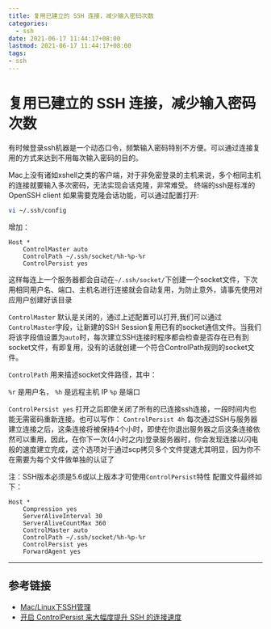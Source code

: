 ```yaml
---
title: 复用已建立的 SSH 连接，减少输入密码次数
categories:
  - ssh
date: 2021-06-17 11:44:17+08:00
lastmod: 2021-06-17 11:44:17+08:00
tags:
- ssh
---
```


# 复用已建立的 SSH 连接，减少输入密码次数

有时候登录ssh机器是一个动态口令，频繁输入密码特别不方便。可以通过连接复用的方式来达到不用每次输入密码的目的。

<!-- more -->

Mac上没有诸如xshell之类的客户端，对于非免密登录的主机来说，多个相同主机的连接就要输入多次密码，无法实现会话克隆，非常难受。
终端的ssh是标准的OpenSSH client
如果需要克隆会话功能，可以通过配置打开:

```bash
vi ~/.ssh/config
```

增加：

```
Host *
    ControlMaster auto
    ControlPath ~/.ssh/socket/%h-%p-%r
    ControlPersist yes
```

这样每连上一个服务器都会自动在`~/.ssh/socket/`下创建一个socket文件，下次用相同用户名、端口、主机名进行连接就会自动复用，为防止意外，请事先使用对应用户创建好该目录

`ControlMaster` 默认是关闭的，通过上述配置可以打开,我们可以通过`ControlMaster`字段，让新建的SSH Session复用已有的socket通信文件。当我们将该字段值设置为`auto`时，每次建立SSH连接时程序都会检查是否存在已有到socket文件，有即复用，没有的话就创建一个符合ControlPath规则的socket文件。

`ControlPath` 用来描述socket文件路径，其中：

`%r` 是用户名，
`%h` 是远程主机 IP
`%p` 是端口

`ControlPersist yes` 打开之后即使关闭了所有的已连接ssh连接，一段时间内也能无需密码重新连接。也可以写作：
`ControlPersist 4h` 每次通过SSH与服务器建立连接之后，这条连接将被保持4个小时，即使在你退出服务器之后这条连接依然可以重用，因此，在你下一次(4小时之内)登录服务器时，你会发现连接以闪电般的速度建立完成，这个选项对于通过scp拷贝多个文件提速尤其明显，因为你不在需要为每个文件做单独的认证了

注：SSH版本必须是5.6或以上版本才可使用`ControlPersist`特性
配置文件最终如下：

```
Host *
    Compression yes
    ServerAliveInterval 30
    ServerAliveCountMax 360
    ControlMaster auto
    ControlPath ~/.ssh/socket/%h-%p-%r
    ControlPersist yes
    ForwardAgent yes
```

----

## 参考链接

- [Mac/Linux下SSH管理](https://blog.bbzhh.com/index.php/archives/162.html)
- [开启 ControlPersist 来大幅度提升 SSH 的连接速度](https://www.hi-linux.com/posts/21998.html)
